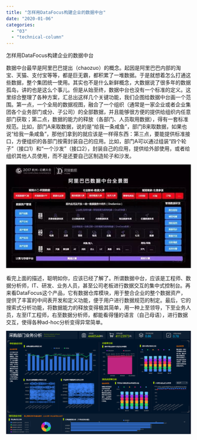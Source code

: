 ```yaml
---
title: "怎样用DataFocus构建企业的数据中台"
date: "2020-01-06"
categories: 
  - "03"
  - "technical-column"
---
```


怎样用DataFocus构建企业的数据中台

数据中台最早是阿里巴巴提出（chaozuo）的概念。起因是阿里巴巴内部的淘宝、天猫、支付宝等等，都是巨无霸，都积累了一堆数据。于是就想着怎么打通这些数据，整个集团统一使用。其实也不是什么新鲜概念，大数据说了很多年的数据孤岛，讲的也是这么个事儿。但是从始至终，数据中台也没有一个标准的定义。这里综合整理了各种方案，汇总出这样几个关键功能，我们企图给数据中台画一个范围。第一点，一个全局的数据视图，融合了一个组织（通常是一家企业或者企业集团各个业务部门或分、子公司）的全部数据，并且能够很方便的提供给组织内任意部门获取；第二点，数据的能力的释放（各部门、人员取用数据），得有一套标准规范。比如，部门A来取数据，说的是“给我一条咸鱼”，部门B来取数据，如果也说“给我一条咸鱼”，那他们拿到的就应该是一样得东西：第三点，要能提供标准接口，方便组织的各部门按需封装自己的应用。比如，部门A可以通过组装“四个轮子”（接口1）和“一个沙发”（接口2），封装自己的应用，提供给外部使用，或者给组织其他人员使用，而不是还要自己区制造轮子和沙发。

![950489def167d9cf9289f9e48fd56246](images/950489def167d9cf9289f9e48fd56246.jpeg)

看完上面的描述，聪明如你，应该已经了解了。所谓数据中台，应该是工程师、数据分析师，IT、研发、业务人员，甚至公司老板进行数据交互的集中式控制台。再来看DataFocus这个产品，它有数据仓库模块，用于整合企业的整个数据资产，提供了丰富的中间表开发和定义功能，便于用户进行数据规范的制定。最后，它的搜索式分析功能，将数据能力的释放变得极其简单，用一种上至领导，下至业务人员，左至IT工程师，右至数据分析师，都能看得懂的语言（自己母语），进行数据交互，使得各种ad-hoc分析变得异常简单。

![](images/word-image-25.png)
